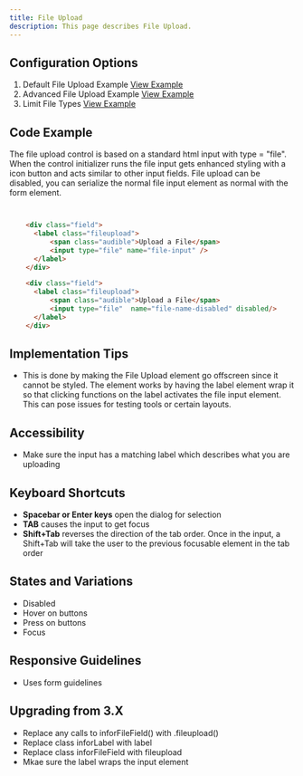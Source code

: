 ```yaml
---
title: File Upload  
description: This page describes File Upload.
---
```


## Configuration Options

1. Default File Upload Example [View Example]( ../components/fileupload/example-index)
2. Advanced File Upload Example [View Example]( ../components/fileupload-advanced/example-index)
3. Limit File Types [View Example]( ../components/fileupload/example-limit-types)

## Code Example

The file upload control is based on a standard html input with type = "file". When the control initializer runs the file input gets enhanced styling with a icon button and acts similar to other input fields. File upload can be disabled, you can serialize the normal file input element as normal with the form element.

```html


    <div class="field">
      <label class="fileupload">
          <span class="audible">Upload a File</span>
          <input type="file" name="file-input" />
      </label>
    </div>

    <div class="field">
      <label class="fileupload">
          <span class="audible">Upload a File</span>
          <input type="file"  name="file-name-disabled" disabled/>
      </label>
    </div>


```

## Implementation Tips

-   This is done by making the File Upload element go offscreen since it cannot be styled. The element works by having the label element wrap it so that clicking functions on the label activates the file input element. This can pose issues for testing tools or certain layouts.

## Accessibility

-   Make sure the input has a matching label which describes what you are uploading

## Keyboard Shortcuts

-   **Spacebar or Enter keys** open the dialog for selection
-   **TAB** causes the input to get focus
-   **Shift+Tab** reverses the direction of the tab order. Once in the input, a Shift+Tab will take the user to the previous focusable element in the tab order

## States and Variations

-   Disabled
-   Hover on buttons
-   Press on buttons
-   Focus

## Responsive Guidelines

-   Uses form guidelines

## Upgrading from 3.X

-   Replace any calls to inforFileField() with .fileupload()
-   Replace class inforLabel with label
-   Replace class inforFileField with fileupload
-   Mkae sure the label wraps the input element
